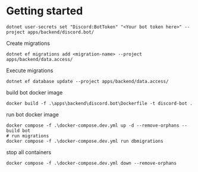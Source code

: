 # Getting started

```
dotnet user-secrets set "Discord:BotToken" "<Your bot token here>" --project apps/backend/discord.bot/
```

Create migrations
```
dotnet ef migrations add <migration-name> --project apps/backend/data.access/
```

Execute migrations
```
dotnet ef database update --project apps/backend/data.access/
```

build bot docker image
```
docker build -f .\apps\backend\discord.bot\Dockerfile -t discord-bot .
```

run bot docker image
```
docker compose -f .\docker-compose.dev.yml up -d --remove-orphans --build bot
# run migrations
docker compose -f .\docker-compose.dev.yml run dbmigrations
```

stop all containers
```
docker compose -f .\docker-compose.dev.yml down --remove-orphans
```